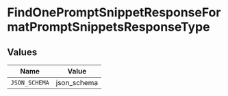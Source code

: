 # FindOnePromptSnippetResponseFormatPromptSnippetsResponseType


## Values

| Name          | Value         |
| ------------- | ------------- |
| `JSON_SCHEMA` | json_schema   |